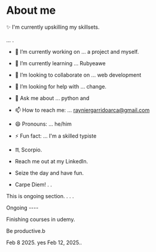 # About me

:sparkles: I'm currently upskilling my skillsets. <br> <br> ...  .

- 🔭 I’m currently working on ... a project and myself.
- 🌱 I’m currently learning ... Rubyeawe
- 👯 I’m looking to collaborate on ... web development
- 🤔 I’m looking for help with ... change.
- 💬 Ask me about ... python and
- 📫 How to reach me: ... rayniergarridoarca@gmail.com
- 😄 Pronouns: ... he/him
- ⚡ Fun fact: ... I'm a skilled typiste
- ♏ Scorpio.

- Reach me out at my LinkedIn.
- Seize the day and have fun.
- Carpe Diem! . . 

This is ongoing section. . . .

Ongoing ----

Finishing courses in udemy.

Be productive.b

Feb 8 2025.
yes 
Feb 12, 2025..

<!-- Hey be consistent and be yourself.

Finish..
On time..
